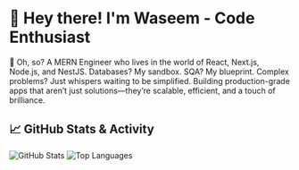 # 👋 Hey there! I'm Waseem - Code Enthusiast

🚀 Oh, so? A MERN Engineer who lives in the world of React, Next.js, Node.js, and NestJS. Databases? My sandbox. SQA? My blueprint. Complex problems? Just whispers waiting to be simplified. Building production-grade apps that aren’t just solutions—they’re scalable, efficient, and a touch of brilliance.

## 📈 GitHub Stats & Activity

<p align="left">
  <img src="https://github-readme-stats.vercel.app/api?username=waseem567&show_icons=true&hide_title=true&count_private=true&hide=prs&hide_border=true&theme=radical" alt="GitHub Stats" />
  <img src="https://github-readme-stats.vercel.app/api/top-langs?username=waseem567&show_icons=true&locale=en&layout=compact&hide_title=true&hide_border=true&theme=radical" alt="Top Languages" />
</p>




